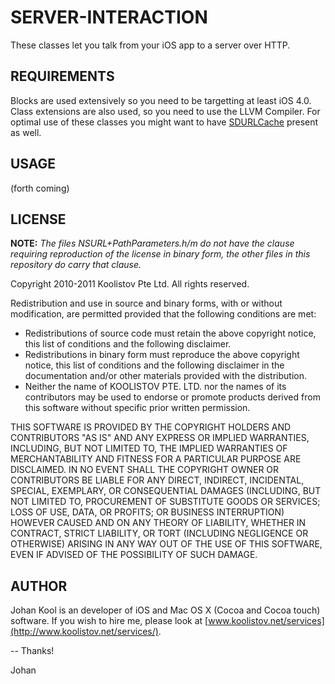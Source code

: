 SERVER-INTERACTION
==================

These classes let you talk from your iOS app to a server over HTTP.

REQUIREMENTS
------------
Blocks are used extensively so you need to be targetting at least iOS 4.0. Class extensions are also used, so you need to use the LLVM Compiler. For optimal use of these classes you might want to have [SDURLCache](https://github.com/rs/SDURLCache) present as well.

USAGE
-----
(forth coming)

LICENSE
-------

**NOTE:** _The files NSURL+PathParameters.h/m do not have the clause requiring reproduction of the license in binary form, the other files in this repository do carry that clause._

Copyright 2010-2011 Koolistov Pte Ltd. All rights reserved.

Redistribution and use in source and binary forms, with or without modification, are 
permitted provided that the following conditions are met:

* Redistributions of source code must retain the above copyright notice, this list of 
  conditions and the following disclaimer.
* Redistributions in binary form must reproduce the above copyright notice, this list 
  of conditions and the following disclaimer in the documentation and/or other materials 
  provided with the distribution.
* Neither the name of KOOLISTOV PTE. LTD. nor the names of its contributors may be used to 
  endorse or promote products derived from this software without specific prior written 
  permission.

THIS SOFTWARE IS PROVIDED BY THE COPYRIGHT HOLDERS AND CONTRIBUTORS "AS IS" AND ANY 
EXPRESS OR IMPLIED WARRANTIES, INCLUDING, BUT NOT LIMITED TO, THE IMPLIED WARRANTIES OF 
MERCHANTABILITY AND FITNESS FOR A PARTICULAR PURPOSE ARE DISCLAIMED. IN NO EVENT SHALL 
THE COPYRIGHT OWNER OR CONTRIBUTORS BE LIABLE FOR ANY DIRECT, INDIRECT, INCIDENTAL, 
SPECIAL, EXEMPLARY, OR CONSEQUENTIAL DAMAGES (INCLUDING, BUT NOT LIMITED TO, PROCUREMENT 
OF SUBSTITUTE GOODS OR SERVICES; LOSS OF USE, DATA, OR PROFITS; OR BUSINESS INTERRUPTION) 
HOWEVER CAUSED AND ON ANY THEORY OF LIABILITY, WHETHER IN CONTRACT, STRICT LIABILITY, 
OR TORT (INCLUDING NEGLIGENCE OR OTHERWISE) ARISING IN ANY WAY OUT OF THE USE OF THIS 
SOFTWARE, EVEN IF ADVISED OF THE POSSIBILITY OF SUCH DAMAGE.

AUTHOR
------
Johan Kool is an developer of iOS and Mac OS X (Cocoa and Cocoa touch) software. If you wish to hire me, please look at [www.koolistov.net/services](http://www.koolistov.net/services/).

-- Thanks!

Johan

